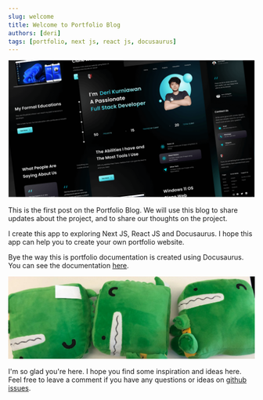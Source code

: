 ```yaml
---
slug: welcome
title: Welcome to Portfolio Blog
authors: [deri]
tags: [portfolio, next js, react js, docusaurus]
---
```


![Portfolio Mockup](./Mockup.png)

This is the first post on the Portfolio Blog. We will use this blog to share updates about the project, and to share our thoughts on the project.

I create this app to exploring Next JS, React JS and Docusaurus. I hope this app can help you to create your own portfolio website.

Bye the way this is portfolio documentation is created using Docusaurus. You can see the documentation [here](/docs/intro).

![Docusaurus Plushie](./docusaurus-plushie-banner.jpeg)

I'm so glad you're here. I hope you find some inspiration and ideas here. Feel free to leave a comment if you have any questions or ideas on [github issues](https://github.com/Deri-Kurniawan/modern-portfolio/issues).

